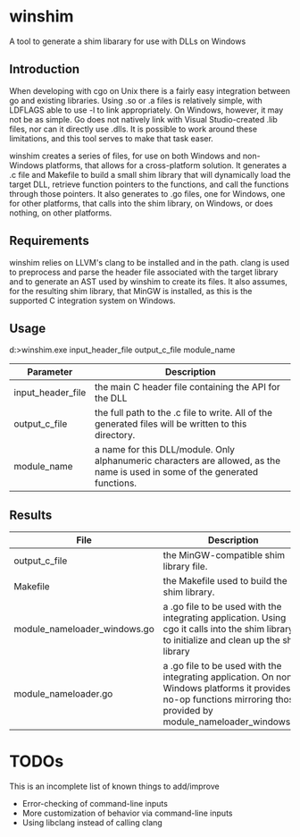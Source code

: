 # winshim
A tool to generate a shim libarary for use with DLLs on Windows

## Introduction
When developing with cgo on Unix there is a fairly easy integration between go and existing libraries.  Using .so or .a files is relatively simple, with LDFLAGS able to use -l<library> to link appropriately.  On Windows, however, it may not be as simple.  Go does not natively link with Visual Studio-created .lib files, nor can it directly use .dlls.  It is possible to work around these limitations, and this tool serves to make that task easer.

winshim creates a series of files, for use on both Windows and non-Windows platforms, that allows for a cross-platform solution.  It generates a .c file and Makefile to build a small shim library that will dynamically load the target DLL, retrieve function pointers to the functions, and call the functions through those pointers.  It also generates to .go files, one for Windows, one for other platforms, that calls into the shim library, on Windows, or does nothing, on other platforms.

## Requirements
winshim relies on LLVM's clang to be installed and in the path.  clang is used to preprocess and parse the header file associated with the target library and to generate an AST used by winshim to create its files.  It also assumes, for the resulting shim library, that MinGW is installed, as this is the supported C integration system on Windows.

## Usage
d:>winshim.exe input_header_file output_c_file module_name

Parameter | Description
--------- | -----------
input_header_file | the main C header file containing the API for the DLL
output_c_file | the full path to the .c file to write.  All of the generated files will be written to this directory.
module_name | a name for this DLL/module.  Only alphanumeric characters are allowed, as the name is used in some of the generated functions.

## Results
File | Description
--------- | -----------
output_c_file | the MinGW-compatible shim library file.
Makefile | the Makefile used to build the shim library.
module_nameloader_windows.go | a .go file to be used with the integrating application.  Using cgo it calls into the shim library to initialize and clean up the shim library
module_nameloader.go | a .go file to be used with the integrating application.  On non-Windows platforms it provides no-op functions mirroring those provided by module_nameloader_windows.go

# TODOs
This is an incomplete list of known things to add/improve
* Error-checking of command-line inputs
* More customization of behavior via command-line inputs
* Using libclang instead of calling clang
